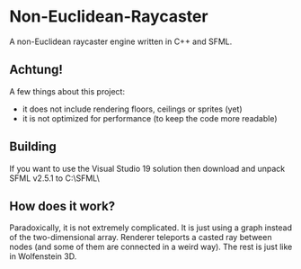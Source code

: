 # Non-Euclidean-Raycaster
A non-Euclidean raycaster engine written in C++ and SFML.

## Achtung!
A few things about this project:
* it does not include rendering floors, ceilings or sprites (yet)
* it is not optimized for performance (to keep the code more readable)

## Building
If you want to use the Visual Studio 19 solution then download and unpack SFML v2.5.1 to C:\SFML\

## How does it work?
Paradoxically, it is not extremely complicated. It is just using a graph instead of the two-dimensional array. Renderer teleports a casted ray between nodes (and some of them are connected in a weird way). The rest is just like in Wolfenstein 3D.
